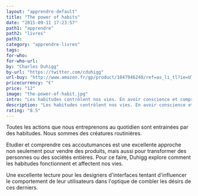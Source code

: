 ```yaml
---
layout: "apprendre-default"
title: "The power of habits"
date: "2015-09-11 17:23:57"
path1: "apprendre"
path2: "livres"
path3:
category: "apprendre-livres"
tags:
for-who:
for-who-url:
by: "Charles Duhigg"
by-url: "https://twitter.com/cduhigg"
url-buy: "http://www.amazon.fr/gp/product/1847946240/ref=as_li_tl?ie=UTF8&camp=1642&creative=6746&creativeASIN=1847946240&linkCode=as2&tag=mdw-21"
pricecurrency: "€"
price: "12"
image: "the-power-of-habit.jpg"
intro: "Les habitudes contrôlent nos vies. En avoir conscience et comprendre leurs mécanismes est l'unique moyen pour en tirer le maximum d'avantages."
description: "Les habitudes contrôlent nos vies. En avoir conscience et comprendre leurs mécanismes est l'unique moyen pour en tirer le maximum d'avantages"
rating: "8.5"
---
```


Toutes les actions que nous entreprenons au quotidien sont entrainées par des habitudes. Nous sommes des créatures routinières.

Etudier et comprendre ces accoutumances est une excellente approche non seulement pour vendre des produits, mais aussi pour transformer des personnes ou des sociétés entières. Pour ce faire, Duhigg explore comment les habitudes fonctionnent et affectent nos vies.

Une excellente lecture pour les designers d'interfaces tentant d'influencer le comportement de leur utilisateurs dans l'optique de combler les désirs de ces derniers.
